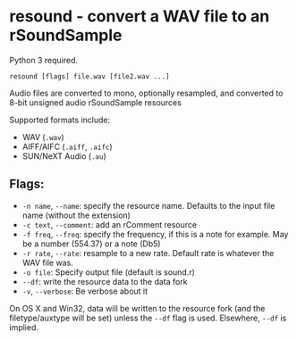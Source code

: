 # resound - convert a WAV file to an rSoundSample

Python 3 required.

    resound [flags] file.wav [file2.wav ...]

Audio files are converted to mono, optionally resampled, and converted to 8-bit unsigned audio rSoundSample resources

Supported formats include:

* WAV (`.wav`)
* AIFF/AIFC (`.aiff`, `.aifc`)
* SUN/NeXT Audio (`.au`)


## Flags:

* `-n name`, `--name`: specify the resource name. Defaults to the input file name (without the extension)
* `-c text`, `--comment`: add an rComment resource
* `-f freq`, `--freq`: specify the frequency, if this is a note for example. May be a number (554.37) or a note (Db5)
* `-r rate`, `--rate`: resample to a new rate. Default rate is whatever the WAV file was.
* `-o file`: Specify output file (default is sound.r)
* `--df`: write the resource data to the data fork
* `-v`, `--verbose`: Be verbose about it

On OS X and Win32, data will be written to the resource fork (and the filetype/auxtype will be set) unless the `--df` flag is used.  Elsewhere, `--df` is implied.
